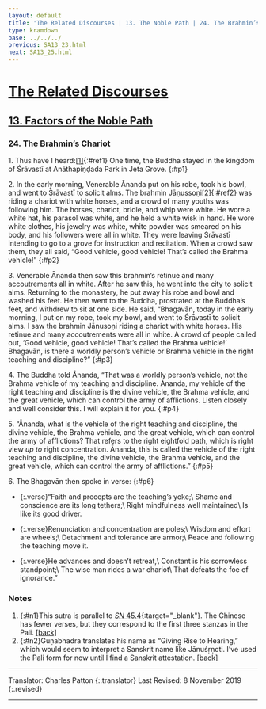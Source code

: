 ```yaml
---
layout: default
title: 'The Related Discourses | 13. The Noble Path | 24. The Brahmin’s Chariot'
type: kramdown
base: ../../../
previous: SA13_23.html
next: SA13_25.html
---
```


# [The Related Discourses](../index.html)
## [13. Factors of the Noble Path](index.html)
### 24. The Brahmin’s Chariot

1\. Thus have I heard:[\[1\]](#n1){:#ref1} One time, the Buddha stayed in the kingdom of Śrāvastī at Anāthapiṇḍada Park in Jeta Grove.
{:#p1}

2\. In the early morning, Venerable Ānanda put on his robe, took his bowl, and went to Śrāvastī to solicit alms. The brahmin Jāṇussoṇi[\[2\]](#n2){:#ref2} was riding a chariot with white horses, and a crowd of many youths was following him. The horses, chariot, bridle, and whip were white. He wore a white hat, his parasol was white, and he held a white wisk in hand. He wore white clothes, his jewelry was white, white powder was smeared on his body, and his followers were all in white. They were leaving Śrāvastī intending to go to a grove for instruction and recitation. When a crowd saw them, they all said, “Good vehicle, good vehicle! That’s called the Brahma vehicle!”
{:#p2}

3\. Venerable Ānanda then saw this brahmin’s retinue and many accoutrements all in white. After he saw this, he went into the city to solicit alms. Returning to the monastery, he put away his robe and bowl and washed his feet. He then went to the Buddha, prostrated at the Buddha’s feet, and withdrew to sit at one side. He said, “Bhagavān, today in the early morning, I put on my robe, took my bowl, and went to Śrāvastī to solicit alms. I saw the brahmin Jānusoṇi riding a chariot with white horses. His retinue and many accoutrements were all in white. A crowd of people called out, ‘Good vehicle, good vehicle! That’s called the Brahma vehicle!’ Bhagavān, is there a worldly person’s vehicle or Brahma vehicle in the right teaching and discipline?”
{:#p3}

4\. The Buddha told Ānanda, “That was a worldly person’s vehicle, not the Brahma vehicle of my teaching and discipline. Ānanda, my vehicle of the right teaching and discipline is the divine vehicle, the Brahma vehicle, and the great vehicle, which can control the army of afflictions. Listen closely and well consider this. I will explain it for you.
{:#p4}

5\. “Ānanda, what is the vehicle of the right teaching and discipline, the divine vehicle, the Brahma vehicle, and the great vehicle, which can control the army of afflictions? That refers to the right eightfold path, which is right view *up to* right concentration. Ānanda, this is called the vehicle of the right teaching and discipline, the divine vehicle, the Brahma vehicle, and the great vehicle, which can control the army of afflictions.”
{:#p5}

6\. The Bhagavān then spoke in verse:
{:#p6}

* {:.verse}“Faith and precepts are the teaching’s yoke;\\
Shame and conscience are its long tethers;\\
Right mindfulness well maintained\\
Is like its good driver.

* {:.verse}Renunciation and concentration are poles;\\
Wisdom and effort are wheels;\\
Detachment and tolerance are armor;\\
Peace and following the teaching move it.

* {:.verse}He advances and doesn’t retreat,\\
Constant is his sorrowless standpoint;\\
The wise man rides a war chariot\\
That defeats the foe of ignorance.”

### Notes
1. {:#n1}This sutra is parallel to [*SN* 45.4](https://suttacentral.net/sn45.4){:target="_blank"}. The Chinese has fewer verses, but they correspond to the first three stanzas in the Pali. [\[back\]](#ref1)
2. {:#n2}Guṇabhadra translates his name as “Giving Rise to Hearing,” which would seem to interpret a Sanskrit name like Jānuśṛṇoti. I’ve used the Pali form for now until I find a Sanskrit attestation. [\[back\]](#ref2)

---

Translator: Charles Patton
{:.translator}
Last Revised: 8 November 2019
{:.revised}

---

